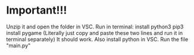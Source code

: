 # Important!!!
Unzip it and open the folder in VSC.
Run in terminal:
  install python3
  pip3 install pygame
(Literally just copy and paste these two lines and run it in terminal separately)
It should work.
Also install python in VSC.
Run the file "main.py"
